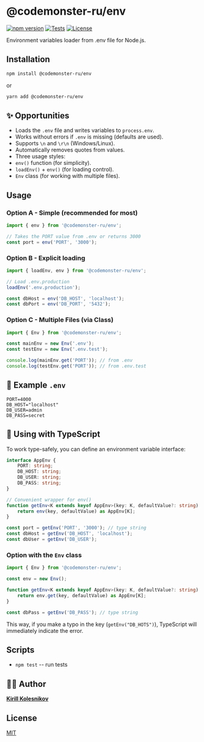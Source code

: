 # @codemonster-ru/env

[![npm
version](https://img.shields.io/npm/v/@codemonster-ru/env.svg?style=flat-square)](https://www.npmjs.com/package/@codemonster-ru/env)
[![Tests](https://github.com/codemonster-ru/env-js/actions/workflows/tests.yml/badge.svg)](https://github.com/codemonster-ru/env-js/actions)
[![License](https://img.shields.io/npm/l/@codemonster-ru/env.svg?style=flat-square)](LICENSE)

Environment variables loader from .env file for Node.js.

## Installation

```bash
npm install @codemonster-ru/env
```

or

```bash
yarn add @codemonster-ru/env
```

## ✨ Opportunities

-   Loads the `.env` file and writes variables to `process.env`.
-   Works without errors if `.env` is missing (defaults are used).
-   Supports `\n` and `\r\n` (Windows/Linux).
-   Automatically removes quotes from values.
-   Three usage styles:
-   `env()` function (for simplicity).
-   `loadEnv()` + `env()` (for loading control).
-   `Env` class (for working with multiple files).

## Usage

### Option A - Simple (recommended for most)

```ts
import { env } from '@codemonster-ru/env';

// Takes the PORT value from .env or returns 3000
const port = env('PORT', '3000');
```

### Option B - Explicit loading

```ts
import { loadEnv, env } from '@codemonster-ru/env';

// Load .env.production
loadEnv('.env.production');

const dbHost = env('DB_HOST', 'localhost');
const dbPort = env('DB_PORT', '5432');
```

### Option C - Multiple Files (via Class)

```ts
import { Env } from '@codemonster-ru/env';

const mainEnv = new Env('.env');
const testEnv = new Env('.env.test');

console.log(mainEnv.get('PORT')); // from .env
console.log(testEnv.get('PORT')); // from .env.test
```

## 📑 Example `.env`

```env
PORT=4000
DB_HOST="localhost"
DB_USER=admin
DB_PASS=secret
```

## 🔹 Using with TypeScript

To work type-safely, you can define an environment variable interface:

```ts
interface AppEnv {
    PORT: string;
    DB_HOST: string;
    DB_USER: string;
    DB_PASS: string;
}

// Convenient wrapper for env()
function getEnv<K extends keyof AppEnv>(key: K, defaultValue?: string): AppEnv[K] {
    return env(key, defaultValue) as AppEnv[K];
}

const port = getEnv('PORT', '3000'); // type string
const dbHost = getEnv('DB_HOST', 'localhost');
const dbUser = getEnv('DB_USER');
```

### Option with the `Env` class

```ts
import { Env } from '@codemonster-ru/env';

const env = new Env();

function getEnv<K extends keyof AppEnv>(key: K, defaultValue?: string): AppEnv[K] {
    return env.get(key, defaultValue) as AppEnv[K];
}

const dbPass = getEnv('DB_PASS'); // type string
```

This way, if you make a typo in the key (`getEnv("DB_HOTS")`), TypeScript will immediately indicate the error.

## Scripts

-   `npm test` -- run tests

## 👨‍💻 Author

[**Kirill Kolesnikov**](https://github.com/KolesnikovKirill)

## License

[MIT](https://github.com/codemonster-ru/env-js/blob/main/LICENSE)
